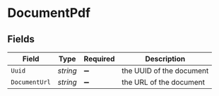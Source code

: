 # DocumentPdf


## Fields

| Field                    | Type                     | Required                 | Description              |
| ------------------------ | ------------------------ | ------------------------ | ------------------------ |
| `Uuid`                   | *string*                 | :heavy_minus_sign:       | the UUID of the document |
| `DocumentUrl`            | *string*                 | :heavy_minus_sign:       | the URL of the document  |